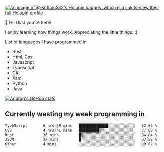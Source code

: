 [![An image of @eatham532's Holopin badges, which is a link to view their full Holopin profile](https://holopin.me/eatham532)](https://holopin.io/@eatham532)


👋 Hi! Glad you're here!

I enjoy learning how things work. Appreciating the little things. :)


List of languages I have programmed in
- Rust
- Html, Css
- Javascript
- Typescript
- C#
- Xaml
- Python
- Java

[![Anurag's GitHub stats](https://github-readme-stats.vercel.app/api?username=Eatham532&theme=dark)](https://github.com/anuraghazra/github-readme-stats)


## Currently wasting my week programming in
<!--START_SECTION:waka-->

```txt
TypeScript       6 hrs 39 mins   █████████████░░░░░░░░░░░░   52.56 %
CSS              4 hrs 41 mins   █████████▒░░░░░░░░░░░░░░░   37.00 %
Rust             36 mins         █▒░░░░░░░░░░░░░░░░░░░░░░░   04.84 %
JSON             27 mins         █░░░░░░░░░░░░░░░░░░░░░░░░   03.58 %
Other            4 mins          ░░░░░░░░░░░░░░░░░░░░░░░░░   00.62 %
```

<!--END_SECTION:waka-->
